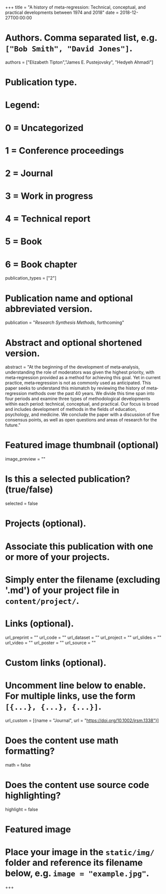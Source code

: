 +++
title = "A history of meta-regression: Technical, conceptual, and practical developments between 1974 and 2018"
date = 2018-12-27T00:00:00

# Authors. Comma separated list, e.g. `["Bob Smith", "David Jones"]`.
authors = ["Elizabeth Tipton","James E. Pustejovsky", "Hedyeh Ahmadi"]

# Publication type.
# Legend:
# 0 = Uncategorized
# 1 = Conference proceedings
# 2 = Journal
# 3 = Work in progress
# 4 = Technical report
# 5 = Book
# 6 = Book chapter
publication_types = ["2"]

# Publication name and optional abbreviated version.
publication = "_Research Synthesis Methods_, forthcoming"

# Abstract and optional shortened version.
abstract = "At the beginning of the development of meta‐analysis, understanding the role of moderators was given the highest priority, with meta‐regression provided as a method for achieving this goal. Yet in current practice, meta‐regression is not as commonly used as anticipated. This paper seeks to understand this mismatch by reviewing the history of meta‐regression methods over the past 40 years. We divide this time span into four periods and examine three types of methodological developments within each period: technical, conceptual, and practical. Our focus is broad and includes development of methods in the fields of education, psychology, and medicine. We conclude the paper with a discussion of five consensus points, as well as open questions and areas of research for the future."

# Featured image thumbnail (optional)
image_preview = ""

# Is this a selected publication? (true/false)
selected = false

# Projects (optional).
#   Associate this publication with one or more of your projects.
#   Simply enter the filename (excluding '.md') of your project file in `content/project/`.

# Links (optional).
url_preprint = ""
url_code = ""
url_dataset = ""
url_project = ""
url_slides = ""
url_video = ""
url_poster = ""
url_source = ""

# Custom links (optional).
#   Uncomment line below to enable. For multiple links, use the form `[{...}, {...}, {...}]`.
url_custom = [{name = "Journal", url = "https://doi.org/10.1002/jrsm.1338"}]

# Does the content use math formatting?
math = false

# Does the content use source code highlighting?
highlight = false

# Featured image
# Place your image in the `static/img/` folder and reference its filename below, e.g. `image = "example.jpg"`.

+++
